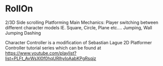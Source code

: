 # RollOn
2/3D Side scrolling Platforming 
Main Mechanics:
Player switching between different character models IE. Square, Circle, Plane etc....
Jumping, Wall Jumping
Dashing


Character Controller is a modification of Sebastian Lague 2D Platformer Controller tutorial series which can be found at https://www.youtube.com/playlist?list=PLFt_AvWsXl0f0hqURlhyIoAabKPgRsqjz



